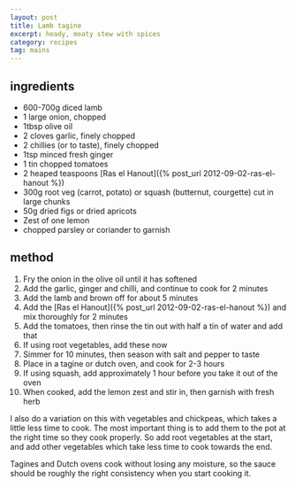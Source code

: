 ```yaml
---
layout: post
title: Lamb tagine
excerpt: heady, meaty stew with spices
category: recipes
tag: mains
---
```


## ingredients

* 600-700g diced lamb
* 1 large onion, chopped
* 1tbsp olive oil
* 2 cloves garlic, finely chopped
* 2 chillies (or to taste), finely chopped
* 1tsp minced fresh ginger
* 1 tin chopped tomatoes
* 2 heaped teaspoons [Ras el Hanout]({% post_url 2012-09-02-ras-el-hanout %})
* 300g root veg (carrot, potato) or squash (butternut, courgette) cut in large chunks
* 50g dried figs or dried apricots
* Zest of one lemon
* chopped parsley or coriander to garnish

## method

1. Fry the onion in the olive oil until it has softened
2. Add the&nbsp;garlic, ginger and chilli, and continue to cook for 2 minutes
3. Add the lamb and brown off for about 5 minutes
4. Add the [Ras el Hanout]({% post_url 2012-09-02-ras-el-hanout %}) and mix thoroughly for 2 minutes
5. Add the tomatoes, then rinse the tin out with half a tin of water and add that
6. If using root vegetables, add these now
7. Simmer for 10 minutes, then season with salt and pepper to taste
8. Place in a tagine or dutch oven, and cook for 2-3 hours
9. If using squash, add approximately 1 hour before you take it out of the oven
10. When cooked, add the lemon zest and stir in, then garnish with fresh herb

I also do a variation on this with vegetables and chickpeas, which takes a little less time to cook. The most important thing is to add them to the pot at the right time so they cook properly. So add root vegetables at the start, and add other vegetables which take less time to cook towards the end.

Tagines and Dutch ovens cook without losing any moisture, so the sauce should be roughly the right consistency when you start cooking it.
